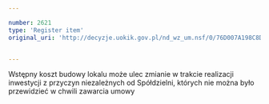 ```yaml
---

number: 2621
type: 'Register item'
original_uri: 'http://decyzje.uokik.gov.pl/nd_wz_um.nsf/0/76D007A198C8D323C125792E003D7B05?OpenDocument'


---
```


Wstępny koszt budowy lokalu może ulec zmianie w trakcie realizacji inwestycji z przyczyn niezależnych od Spółdzielni, których nie można było przewidzieć w chwili zawarcia umowy
